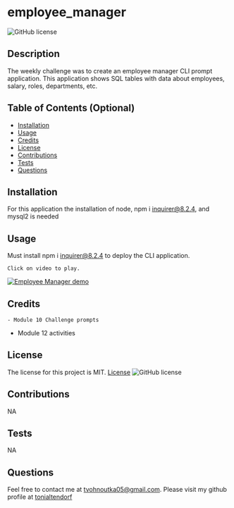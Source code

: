 # employee_manager

  ![GitHub license](https://img.shields.io/badge/license-MIT-blueviolet.svg)

  ## Description

  The weekly challenge was to create an employee manager CLI prompt application. This application shows SQL tables with data about employees, salary, roles, departments, etc. 

  ## Table of Contents (Optional)
    
  - [Installation](#Installation)
  - [Usage](#Usage)
  - [Credits](#Credits)
  - [License](#license)
  - [Contributions](#Contributions)
  - [Tests](#Tests)
  - [Questions](#Questions)
  
  ## Installation
  For this application the installation of node, npm i inquirer@8.2.4, and mysql2 is needed
  
  ## Usage
 Must install npm i inquirer@8.2.4 to deploy the CLI application.
  
    Click on video to play.
[![Employee Manager demo](https://img.youtube.com/vi/Vk7ATcXnEtE/0.jpg)](https://www.youtube.com/watch?v=Vk7ATcXnEtE)
  ## Credits

	- Module 10 Challenge prompts
  - Module 12 activities


  
  ## License
  The license for this project is MIT.
  [License](#license)
  ![GitHub license](https://img.shields.io/badge/license-MIT-blueviolet.svg)
  
  ## Contributions
NA
  
  ## Tests
NA

  ## Questions
  Feel free to contact me at tvohnoutka05@gmail.com.
  Please visit my github profile at [tonialtendorf](https://github.com/tonialtendorf/)
